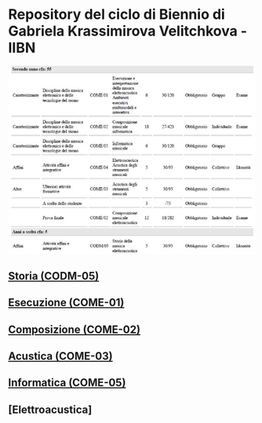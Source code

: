 # Repository del ciclo di Biennio di Gabriela Krassimirova Velitchkova - IIBN

<img src="https://github.com/Velitch/BN_Musica_Elettronica/blob/main/IIBN/Programma%20di%20studio/programma_di_studio_II_BN.jpg" width="1000">


## [Storia (CODM-05)]()


## [Esecuzione (COME-01)]()


## [Composizione (COME-02)]()


## [Acustica (COME-03)]()


## [Informatica (COME-05)]()


## [Elettroacustica]

